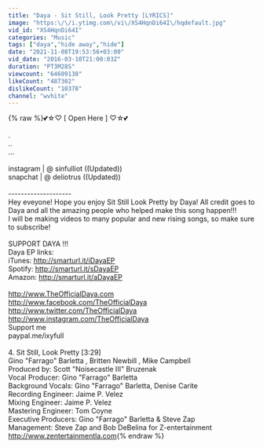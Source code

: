 ```yaml
---
title: "Daya - Sit Still, Look Pretty [LYRICS]"
image: "https:\/\/i.ytimg.com\/vi\/XS4HqnDi64I\/hqdefault.jpg"
vid_id: "XS4HqnDi64I"
categories: "Music"
tags: ["daya","hide away","hide"]
date: "2021-11-08T19:53:56+03:00"
vid_date: "2016-03-10T21:00:03Z"
duration: "PT3M28S"
viewcount: "64609138"
likeCount: "487302"
dislikeCount: "10378"
channel: "wvhite"
---
```

{% raw %}💕☆♡ [ Open Here ] ♡☆💕<br /><br />.<br />..<br />...<br /><br />instagram | @ sinfulliot   ((Updated))<br />snapchat | @ deliotrus  ((Updated))<br /><br />--------------------<br />Hey eveyone! Hope you enjoy Sit Still Look Pretty by Daya! All credit goes to Daya and all the amazing people who helped make this song happen!!!<br />I will be making videos to many popular and new rising songs, so make sure to subscribe!<br /><br />SUPPORT DAYA !!!<br />Daya EP links: <br />iTunes: <a rel="nofollow" target="blank" href="http://smarturl.it/iDayaEP">http://smarturl.it/iDayaEP</a><br />Spotify: <a rel="nofollow" target="blank" href="http://smarturl.it/sDayaEP">http://smarturl.it/sDayaEP</a><br />Amazon: <a rel="nofollow" target="blank" href="http://smarturl.it/aDayaEP">http://smarturl.it/aDayaEP</a><br /><br /><a rel="nofollow" target="blank" href="http://www.TheOfficialDaya.com">http://www.TheOfficialDaya.com</a><br /><a rel="nofollow" target="blank" href="http://www.facebook.com/TheOfficialDaya">http://www.facebook.com/TheOfficialDaya</a><br /><a rel="nofollow" target="blank" href="http://www.twitter.com/TheOfficialDaya">http://www.twitter.com/TheOfficialDaya</a><br /><a rel="nofollow" target="blank" href="http://www.instagram.com/TheOfficialDaya">http://www.instagram.com/TheOfficialDaya</a><br />Support me<br />paypal.me/ixyfull<br /><br />4. Sit Still, Look Pretty [3:29]<br />Gino &quot;Farrago&quot; Barletta , Britten Newbill , Mike Campbell<br />Produced by: Scott &quot;Noisecastle III&quot; Bruzenak<br />Vocal Producer: Gino &quot;Farrago&quot; Barletta<br />Background Vocals: Gino &quot;Farrago&quot; Barletta, Denise Carite<br />Recording Engineer: Jaime P. Velez<br />Mixing Engineer: Jaime P. Velez<br />Mastering Engineer: Tom Coyne<br />Executive Producers: Gino &quot;Farrago&quot; Barletta &amp; Steve Zap<br />Management: Steve Zap and Bob DeBelina for Z-entertainment <br /><a rel="nofollow" target="blank" href="http://www.zentertainmentla.com">http://www.zentertainmentla.com</a>{% endraw %}
